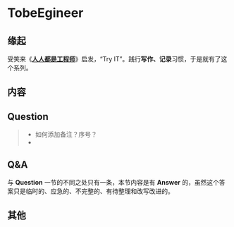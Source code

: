 # TobeEgineer

## 缘起
受笑来《[**人人都是工程师**](http://xiaolai.li)》启发，“Try IT”。践行**写作、记录**习惯，于是就有了这个系列。

## 内容

## Question
> * 如何添加备注？序号？
> * 

## Q&A
与 **Question** 一节的不同之处只有一条，本节内容是有 **Answer** 的，虽然这个答案只是临时的、应急的、不完整的、有待整理和改写改进的。


## 其他


